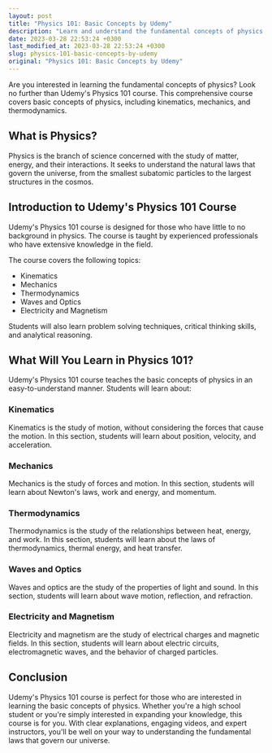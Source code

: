 ```yaml
---
layout: post
title: "Physics 101: Basic Concepts by Udemy"
description: "Learn and understand the fundamental concepts of physics with Udemy's Physics 101 course. This comprehensive course covers basic concepts of physics, including kinematics, mechanics, and thermodynamics."
date: 2023-03-28 22:53:24 +0300
last_modified_at: 2023-03-28 22:53:24 +0300
slug: physics-101-basic-concepts-by-udemy
original: "Physics 101: Basic Concepts by Udemy"
---
```


Are you interested in learning the fundamental concepts of physics? Look no further than Udemy's Physics 101 course. This comprehensive course covers basic concepts of physics, including kinematics, mechanics, and thermodynamics.

## What is Physics?

Physics is the branch of science concerned with the study of matter, energy, and their interactions. It seeks to understand the natural laws that govern the universe, from the smallest subatomic particles to the largest structures in the cosmos.

## Introduction to Udemy's Physics 101 Course

Udemy's Physics 101 course is designed for those who have little to no background in physics. The course is taught by experienced professionals who have extensive knowledge in the field.

The course covers the following topics:

- Kinematics
- Mechanics
- Thermodynamics
- Waves and Optics
- Electricity and Magnetism

Students will also learn problem solving techniques, critical thinking skills, and analytical reasoning.

## What Will You Learn in Physics 101?

Udemy's Physics 101 course teaches the basic concepts of physics in an easy-to-understand manner. Students will learn about:

### Kinematics

Kinematics is the study of motion, without considering the forces that cause the motion. In this section, students will learn about position, velocity, and acceleration.

### Mechanics

Mechanics is the study of forces and motion. In this section, students will learn about Newton's laws, work and energy, and momentum.

### Thermodynamics

Thermodynamics is the study of the relationships between heat, energy, and work. In this section, students will learn about the laws of thermodynamics, thermal energy, and heat transfer.

### Waves and Optics

Waves and optics are the study of the properties of light and sound. In this section, students will learn about wave motion, reflection, and refraction.

### Electricity and Magnetism

Electricity and magnetism are the study of electrical charges and magnetic fields. In this section, students will learn about electric circuits, electromagnetic waves, and the behavior of charged particles.

## Conclusion

Udemy's Physics 101 course is perfect for those who are interested in learning the basic concepts of physics. Whether you're a high school student or you're simply interested in expanding your knowledge, this course is for you. With clear explanations, engaging videos, and expert instructors, you'll be well on your way to understanding the fundamental laws that govern our universe.